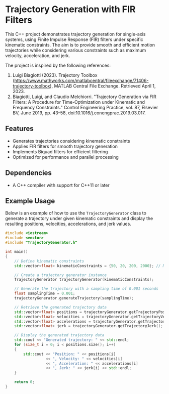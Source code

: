 # Trajectory Generation with FIR Filters

This C++ project demonstrates trajectory generation for single-axis systems, using Finite Impulse Response (FIR) filters under specific kinematic constraints. The aim is to provide smooth and efficient motion trajectories while considering various constraints such as maximum velocity, acceleration, and jerk.

The project is inspired by the following references:

1. Luigi Biagiotti (2023). Trajectory Toolbox (https://www.mathworks.com/matlabcentral/fileexchange/71406-trajectory-toolbox), MATLAB Central File Exchange. Retrieved April 1, 2023.
2. Biagiotti, Luigi, and Claudio Melchiorri. "Trajectory Generation via FIR Filters: A Procedure for Time-Optimization under Kinematic and Frequency Constraints." Control Engineering Practice, vol. 87, Elsevier BV, June 2019, pp. 43–58, doi:10.1016/j.conengprac.2019.03.017.

## Features

- Generates trajectories considering kinematic constraints
- Applies FIR filters for smooth trajectory generation
- Implements Biquad filters for efficient filtering
- Optimized for performance and parallel processing

## Dependencies

- A C++ compiler with support for C++11 or later

## Example Usage

Below is an example of how to use the `TrajectoryGenerator` class to generate a trajectory under given kinematic constraints and display the resulting positions, velocities, accelerations, and jerk values.

```cpp
#include <iostream>
#include <vector>
#include "TrajectoryGenerator.h"

int main()
{
    // Define kinematic constraints
    std::vector<float> kinematicConstraints = {50, 20, 200, 2000}; // Max Distance, Max Velocity, Max Acceleration, Max Jerk

    // Create a trajectory generator instance
    TrajectoryGenerator trajectoryGenerator(kinematicConstraints);

    // Generate the trajectory with a sampling time of 0.001 seconds
    float samplingTime = 0.001;
    trajectoryGenerator.generateTrajectory(samplingTime);

    // Retrieve the generated trajectory data
    std::vector<float> positions = trajectoryGenerator.getTrajectoryPositions();
    std::vector<float> velocities = trajectoryGenerator.getTrajectoryVelocities();
    std::vector<float> accelerations = trajectoryGenerator.getTrajectoryAccelerations();
    std::vector<float> jerk = trajectoryGenerator.getTrajectoryJerk();

    // Display the generated trajectory data
    std::cout << "Generated trajectory: " << std::endl;
    for (size_t i = 0; i < positions.size(); i++)
    {
        std::cout << "Position: " << positions[i]
                  << ", Velocity: " << velocities[i]
                  << ", Acceleration: " << accelerations[i]
                  << ", Jerk: " << jerk[i] << std::endl;
    }

    return 0;
}

